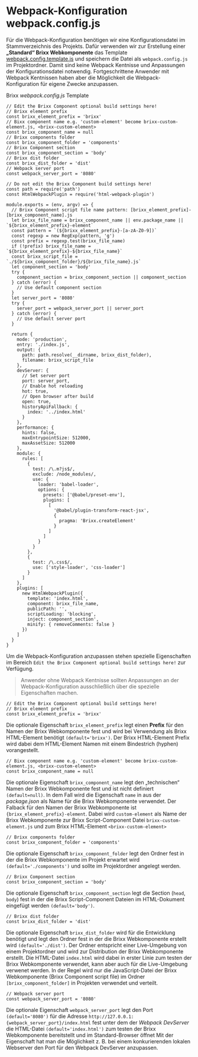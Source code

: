 # Webpack-Konfiguration webpack.config.js

Für die Webpack-Konfiguration benötigen wir eine Konfigurationsdatei im Stammverzeichnis des Projekts. Dafür verwenden wir zur Erstellung einer **„Standard“ Brixx Webkomponente** das Template [webpack.config.template.js](../assets/downloads/webpack.config.template.js) und speichern die Datei als `webpack.config.js` im Projektordner. Damit sind keine Webpack Kentnisse und Anpassungen der Konfigurationsdatei notwendig. Fortgeschrittene Anwender mit Webpack Kentnissen haben aber die Möglichkeit die Webpack-Konfiguration für eigene Zwecke anzupassen.

Brixx _webpack.config.js_ Template

    // Edit the Brixx Component optional build settings here!
    // Brixx element prefix
    const brixx_element_prefix = 'brixx'
    // Bixx component name e.g. 'custom-element' become brixx-custom-element.js, <brixx-custom-element>
    const brixx_component_name = null
    // Brixx components folder
    const brixx_component_folder = 'components'
    // Brixx Component section
    const brixx_component_section = 'body'
    // Brixx dist folder
    const brixx_dist_folder = 'dist'
    // Webpack server port
    const webpack_server_port = '8080'

    // Do not edit the Brixx Component build settings here!
    const path = require('path')
    const HtmlWebpackPlugin = require('html-webpack-plugin')

    module.exports = (env, argv) => {
      // Brixx Component script file name pattern: [brixx_element_prefix]-[brixx_component_name].js
      let brixx_file_name = brixx_component_name || env.package_name || `${brixx_element_prefix}-element`
      const pattern = `(${brixx_element_prefix}-[a-zA-Z0-9])`
      const regexp = new RegExp(pattern, 'g')
      const prefix = regexp.test(brixx_file_name)
      if (!prefix) brixx_file_name = `${brixx_element_prefix}-${brixx_file_name}`
      const brixx_script_file = `./${brixx_component_folder}/${brixx_file_name}.js`
      let component_section = 'body'
      try {
        component_section = brixx_component_section || component_section
      } catch (error) {
        // Use default component section
      }
      let server_port = '8080'
      try {
        server_port = webpack_server_port || server_port
      } catch (error) {
        // Use default server port
      }

      return {
        mode: 'production',
        entry: './index.js',
        output: {
          path: path.resolve(__dirname, brixx_dist_folder),
          filename: brixx_script_file
        },
        devServer: {
          // Set server port
          port: server_port,
          // Enable hot reloading
          hot: true,
          // Open browser after build
          open: true,
          historyApiFallback: {
            index: '../index.html'
          }
        },
        performance: {
          hints: false,
          maxEntrypointSize: 512000,
          maxAssetSize: 512000
        },
        module: {
          rules: [
            {
              test: /\.m?js$/,
              exclude: /node_modules/,
              use: {
                loader: 'babel-loader',
                options: {
                  presets: ['@babel/preset-env'],
                  plugins: [
                    [
                      '@babel/plugin-transform-react-jsx',
                      {
                        pragma: 'Brixx.createElement'
                      }
                    ]
                  ]
                }
              }
            },
            {
              test: /\.css$/,
              use: ['style-loader', 'css-loader']
            }
          ]
        },
        plugins: [
          new HtmlWebpackPlugin({
            template: 'index.html',
            component: brixx_file_name,
            publicPath: '',
            scriptLoading: 'blocking',
            inject: component_section',
            minify: { removeComments: false }
          })
        ]
      }
    }

Um die Webpack-Konfiguration anzupassen stehen spezielle Eigenschaften im Bereich `Edit the Brixx Component optional build settings here!` zur Verfügung.

> Anwender ohne Webpack Kentnisse sollten Anpassungen an der Webpack-Konfiguration ausschließlich über die spezielle Eigenschaften machen.

    // Edit the Brixx Component optional build settings here!
    // Brixx element prefix
    const brixx_element_prefix = 'brixx'

Die optionale Eigenschaft `brixx_element_prefix` legt einen **Prefix** für den Namen der Brixx Webkomponente fest und wird bei Verwendung als Brixx HTML-Element benötigt `(default='brixx')`. Der Brixx HTML-Element Prefix wird dabei dem HTML-Element Namen mit einem Bindestrich (hyphen) vorangestellt.

    // Bixx component name e.g. 'custom-element' become brixx-custom-element.js, <brixx-custom-element>
    const brixx_component_name = null

Die optionale Eigenschaft `brixx_component_name` legt den „technischen“ Namen der Brixx Webkomponente fest und ist nicht definiert `(default=null)`. In dem Fall wird die Eigenschaft `name` in aus der _package.json_ als Name für die Brixx Webkomponente verwendet. Der Falback für den Namen der Brixx Webkomponente ist `{brixx_element_prefix}-element`. Dabei wird `custom-element` als Name der Brixx Webkomponente zur Brixx Script-Component Datei `brixx-custom-element.js` und zum Brixx HTML-Element `<brixx-custom-element>`

    // Brixx components folder
    const brixx_component_folder = 'components'

Die optionale Eigenschaft `brixx_component_folder` legt den Ordner fest in der die Brixx Webkomponente im Projekt erwartet wird `(default='./components')` und sollte im Projektordner angelegt werden.

    // Brixx Component section
    const brixx_component_section = 'body'

Die optionale Eigenschaft `brixx_component_section` legt die Section (`head`, `body`) fest in der die Brixx Script-Component Dateien im HTML-Dokument eingefügt werden `(default='body')`.

    // Brixx dist folder
    const brixx_dist_folder = 'dist'

Die optionale Eigenschaft `brixx_dist_folder` wird für die Entwicklung benötigt und legt den Ordner fest in der die Brixx Webkomponente erstellt wird `(default='./dist')`. Der Ordner entspricht einer Live-Umgebung von einem Projektordner und wird zur Distribution der Brixx Webkomponente erstellt. Die HTML-Datei `index.html` wird dabei in erster Linie zum testen der Brixx Webkomponente verwendet, kann aber auch für die Live-Umgebung verwenet werden. In der Regel wird nur die JavaScript-Datei der Brixx Webkomponente (Brixx Component script file) im Ordner `[brixx_component_folder]` in Projekten verwendet und verteilt.

    // Webpack server port
    const webpack_server_port = '8080'

Die optionale Eigenschaft `webpack_server_port` legt den Port `(default='8080')` für die Adresse `http://127.0.0.1:{webpack_server_port}/index.html` fest unter dem der _Webpack DevServer_ die HTML-Datei `(default='index.html')` zum testen der Brixx Webkomponente bereitstellt und im Standard-Browser öffnet Mit der Eigenschaft hat man die Möglichkeit z. B. bei einem konkurierenden lokalen Webserver den Port für den Webpack DevServer anzupassen.
